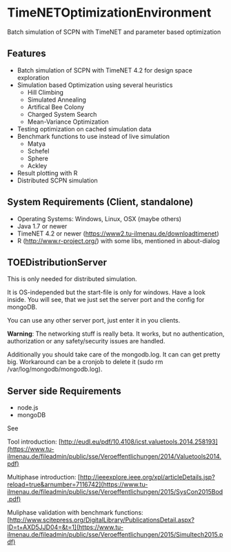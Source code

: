 # TimeNETOptimizationEnvironment
Batch simulation of SCPN with TimeNET and parameter based optimization


## Features
* Batch simulation of SCPN with TimeNET 4.2 for design space exploration
* Simulation based Optimization using several heuristics
  * Hill Climbing
  * Simulated Annealing
  * Artifical Bee Colony
  * Charged System Search
  * Mean-Variance Optimization
* Testing optimization on cached simulation data
* Benchmark functions to use instead of live simulation
  * Matya
  * Schefel
  * Sphere
  * Ackley
* Result plotting with R
* Distributed SCPN simulation

## System Requirements (Client, standalone)
* Operating Systems: Windows, Linux, OSX (maybe others)
* Java 1.7 or newer
* TimeNET 4.2 or newer (https://www2.tu-ilmenau.de/downloadtimenet)
* R (http://www.r-project.org/) with some libs, mentioned in about-dialog


## TOEDistributionServer
This is only needed for distributed simulation.

It is OS-independed but the start-file is only for windows. Have a look inside. You will see, that we just set the server port and the config for mongoDB.

You can use any other server port, just enter it in you clients.

__Warning__: The networking stuff is really beta. It works, but no authentication, authorization or any safety/security issues are handled.

Additionally you should take care of the mongodb.log. It can can get pretty big. Workaround can be a cronjob to delete it (sudo rm /var/log/mongodb/mongodb.log).

## Server side Requirements
* node.js
* mongoDB

See 

Tool introduction:
[http://eudl.eu/pdf/10.4108/icst.valuetools.2014.258193](https://www.tu-ilmenau.de/fileadmin/public/sse/Veroeffentlichungen/2014/Valuetools2014.pdf)

Multiphase introduction:
[http://ieeexplore.ieee.org/xpl/articleDetails.jsp?reload=true&arnumber=7116742](https://www.tu-ilmenau.de/fileadmin/public/sse/Veroeffentlichungen/2015/SysCon2015Bod.pdf)

Muliphase validation with benchmark functions:
[http://www.scitepress.org/DigitalLibrary/PublicationsDetail.aspx?ID=t+AXD5JJD04=&t=1](https://www.tu-ilmenau.de/fileadmin/public/sse/Veroeffentlichungen/2015/Simultech2015.pdf)
